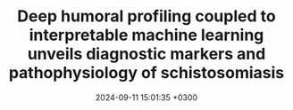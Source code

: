 ---
title: Deep humoral profiling coupled to interpretable machine learning unveils diagnostic markers and pathophysiology of schistosomiasis
description: Saha A*, <strong><u>Chakraborty T*</strong></u>, <strong><u>Rahimikollu J</strong></u>, <strong><u>Xiao H</strong></u>, de Oliveira LBP, Hand TW, Handali S, Secor WE, A OFraga L, Fairley JK✝, <strong><u>Das J✝</strong></u>, Sarkar A✝
date: 2024-09-11 15:01:35 +0300
image: '/images/Deep-humoral-profiling-coupled.jpeg'
tags: [Machine_Learning]
href : 'https://www.science.org/doi/10.1126/scitranslmed.adk7832'
published: Science Translational Medicine 2024
year : 2024
featured:
---